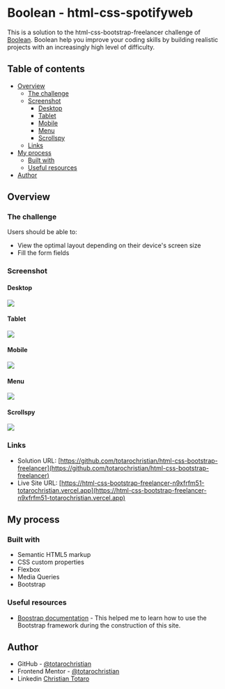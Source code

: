 # Boolean - html-css-spotifyweb

This is a solution to the html-css-bootstrap-freelancer challenge of [Boolean](https://boolean.careers/). Boolean help you improve your coding skills by building realistic projects with an increasingly high level of difficulty. 

## Table of contents

- [Overview](#overview)
  - [The challenge](#the-challenge)
  - [Screenshot](#screenshot)
    - [Desktop](#desktop)
    - [Tablet](#tablet)
    - [Mobile](#mobile)
    - [Menu](#menu)
    - [Scrollspy](#scrollspy)
  - [Links](#links)
- [My process](#my-process)
  - [Built with](#built-with)
  - [Useful resources](#useful-resources)
- [Author](#author)

## Overview

### The challenge

Users should be able to:

- View the optimal layout depending on their device's screen size
- Fill the form fields

### Screenshot

#### Desktop

![](./screenshot/Desktop.png)

#### Tablet

![](./screenshot/Tablet.png)

#### Mobile

![](./screenshot/Mobile.png)

#### Menu

![](./screenshot/Menu.png)

#### Scrollspy

![](./screenshot/Scrollspy.png)

### Links

- Solution URL: [https://github.com/totarochristian/html-css-bootstrap-freelancer](https://github.com/totarochristian/html-css-bootstrap-freelancer)
- Live Site URL: [https://html-css-bootstrap-freelancer-n9xfrfm51-totarochristian.vercel.app](https://html-css-bootstrap-freelancer-n9xfrfm51-totarochristian.vercel.app)

## My process

### Built with

- Semantic HTML5 markup
- CSS custom properties
- Flexbox
- Media Queries
- Bootstrap

### Useful resources

- [Boostrap documentation](https://getbootstrap.com/) - This helped me to learn how to use the Bootstrap framework during the construction of this site.

## Author

- GitHub - [@totarochristian](https://github.com/totarochristian)
- Frontend Mentor - [@totarochristian](https://www.frontendmentor.io/profile/totarochristian)
- Linkedin [Christian Totaro](https://www.linkedin.com/in/christian-totaro-080a7018a/)